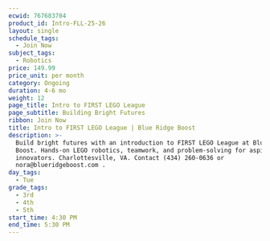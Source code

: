 ```yaml
---
ecwid: 767683704
product_id: Intro-FLL-25-26
layout: single
schedule_tags:
  - Join Now
subject_tags:
  - Robotics
price: 149.99
price_unit: per month
category: Ongoing
duration: 4-6 mo
weight: 12
page_title: Intro to FIRST LEGO League
page_subtitle: Building Bright Futures
ribbon: Join Now
title: Intro to FIRST LEGO League | Blue Ridge Boost
description: >-
  Build bright futures with an introduction to FIRST LEGO League at Blue Ridge
  Boost. Hands-on LEGO robotics, teamwork, and problem-solving for aspiring
  innovators. Charlottesville, VA. Contact (434) 260-0636 or
  nora@blueridgeboost.com .
day_tags:
  - Tue
grade_tags:
  - 3rd
  - 4th
  - 5th
start_time: 4:30 PM
end_time: 5:30 PM
---
```



